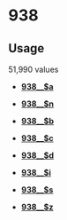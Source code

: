 # 938

## Usage

51,990 values

-   **[938\_\_$a](../../tags/938/938__a-1.md)**  

-   **[938\_\_$n](../../tags/938/938__n-2.md)**  

-   **[938\_\_$b](../../tags/938/938__b-3.md)**  

-   **[938\_\_$c](../../tags/938/938__c-4.md)**  

-   **[938\_\_$d](../../tags/938/938__d-5.md)**  

-   **[938\_\_$i](../../tags/938/938__i-6.md)**  

-   **[938\_\_$s](../../tags/938/938__s-7.md)**  

-   **[938\_\_$z](../../tags/938/938__z-8.md)**  


